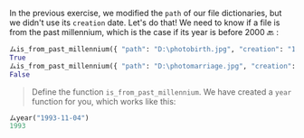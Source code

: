 In the previous exercise, we modified the `path` of our file dictionaries, but we didn't use its `creation` date. Let's do that! We need to know if a file is from the past millennium, which is the case if its year is before 2000 :back: :

```python
ムis_from_past_millennium({ "path": "D:\photobirth.jpg", "creation": "1989-09-14" })
True
ムis_from_past_millennium({ "path": "D:\photomarriage.jpg", "creation": "2017-09-25" })
False
```

> Define the function `is_from_past_millennium`. We have created a `year` function for you, which works like this:
>
```python
ムyear("1993-11-04")
1993
```
